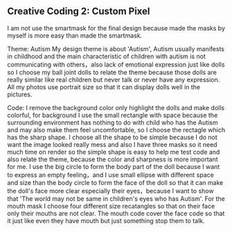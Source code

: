 ## Creative Coding 2: Custom Pixel
I am not use the smartmask for the final design because made the masks by myself is more easy than made the smartmask.

Theme: Autism
My design theme is about 'Autism', Autism usually manifests in childhood and the main characteristic of children with autism is not communicating with others，also lack of emotional expression just like dolls so I choose my ball joint dolls to relate the theme because those dolls are really similar like real children but never talk or never have any expression. All my photos use portrait size so that it can display dolls well in the pictures.

Code:
I remove the background color only highlight the dolls and make dolls colorful, for background I use the small rectangle with space because the surrounding environment has nothing to do with child who has the Autism and may also make them feel uncomfortable, so I choose the rectagle which has the sharp shape. I choose all the shape to be simple because I do not want the image looked really mess and also I have three masks so it need much time on render so the simple shape is easy to help me test code and also relate the theme, because the color and sharpness is more important for me. I use the big circle to form the body part of the doll because I want to express an empty feeling，and I use small ellipse with different space and size than the body circle to form the face of the doll so that it can make the doll's face more clear especially their eyes，because I want to show that 'The world may not be same in children's eyes who has Autism'. For the mouth mask I choose four different size recatangles so that on their face only their mouths are not clear. The mouth code cover the face code so that it just like even they have mouth but just something stop them to talk.


